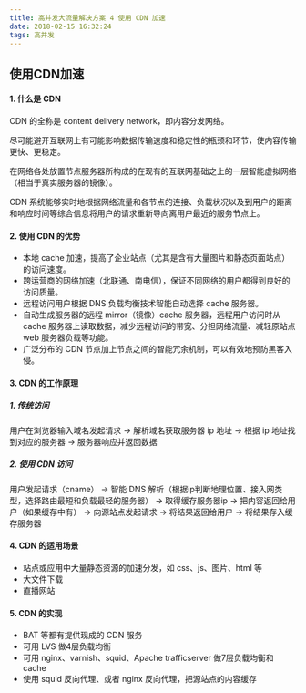 ```yaml
---
title: 高并发大流量解决方案 4 使用 CDN 加速
date: 2018-02-15 16:32:24
tags: 高并发
---
```


## 使用CDN加速

#### 1. 什么是 CDN

CDN 的全称是 content delivery network，即内容分发网络。

<!-- more -->

尽可能避开互联网上有可能影响数据传输速度和稳定性的瓶颈和环节，使内容传输更快、更稳定。

在网络各处放置节点服务器所构成的在现有的互联网基础之上的一层智能虚拟网络（相当于真实服务器的镜像）。

CDN 系统能够实时地根据网络流量和各节点的连接、负载状况以及到用户的距离和响应时间等综合信息将用户的请求重新导向离用户最近的服务节点上。

#### 2. 使用 CDN 的优势

- 本地 cache 加速，提高了企业站点（尤其是含有大量图片和静态页面站点）的访问速度。
- 跨运营商的网络加速（北联通、南电信），保证不同网络的用户都得到良好的访问质量。
- 远程访问用户根据 DNS 负载均衡技术智能自动选择 cache 服务器。
- 自动生成服务器的远程 mirror（镜像）cache 服务器，远程用户访问时从 cache 服务器上读取数据，减少远程访问的带宽、分担网络流量、减轻原站点 web 服务器负载等功能。
- 广泛分布的 CDN 节点加上节点之间的智能冗余机制，可以有效地预防黑客入侵。

#### 3. CDN 的工作原理

##### 1. 传统访问

用户在浏览器输入域名发起请求 -> 解析域名获取服务器 ip 地址 -> 根据 ip 地址找到对应的服务器 -> 服务器响应并返回数据

##### 2. 使用 CDN 访问

用户发起请求（cname）  -> 智能 DNS 解析（根据ip判断地理位置、接入网类型，选择路由最短和负载最轻的服务器） -> 取得缓存服务器ip -> 把内容返回给用户（如果缓存中有） -> 向源站点发起请求 -> 将结果返回给用户 -> 将结果存入缓存服务器

#### 4. CDN 的适用场景

- 站点或应用中大量静态资源的加速分发，如 css、js、图片、html 等
- 大文件下载
- 直播网站

#### 5. CDN 的实现

- BAT 等都有提供现成的 CDN 服务
- 可用 LVS 做4层负载均衡
- 可用 nginx、varnish、squid、Apache trafficserver 做7层负载均衡和cache
- 使用 squid 反向代理、或者 nginx 反向代理，把源站点的内容缓存